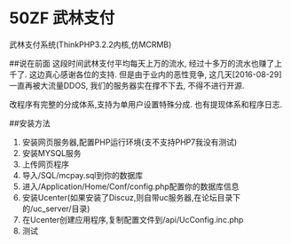 # 50ZF 武林支付
武林支付系统(ThinkPHP3.2.2内核,仿MCRMB)

##说在前面
这段时间武林支付平均每天上万的流水,
经过十多万的流水也赚了上千了.
这边真心感谢各位的支持.
但是由于业内的恶性竞争,
这几天[2016-08-29]一直再被大流量DDOS,
我们的服务器实在撑不下去,
不得不进行开源.

改程序有完整的分成体系,支持为单用户设置特殊分成.
也有提现体系和程序日志.

##安装方法
1. 安装网页服务器,配置PHP运行环境(支不支持PHP7我没有测试)
2. 安装MYSQL服务
3. 上传网页程序
4. 导入/SQL/mcpay.sql到你的数据库
5. 进入/Application/Home/Conf/config.php配置你的数据库信息
6. 安装Ucenter(如果安装了Discuz,则自带uc服务器,在论坛目录下的/uc_server/目录)
7. 在Ucenter创建应用程序,复制配置文件到/api/UcConfig.inc.php
8. 测试